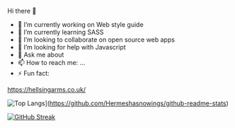  Hi there 👋

- 🔭 I’m currently working on Web style guide
- 🌱 I’m currently learning SASS
- 👯 I’m looking to collaborate on open source web apps
- 🤔 I’m looking for help with Javascript
- 💬 Ask me about 
- 📫 How to reach me: ...
- ⚡ Fun fact: 

https://hellsingarms.co.uk/

![Top Langs](https://github-readme-stats.vercel.app/api/top-langs/?username=anuraghazra&layout=compact)](https://github.com/Hermeshasnowings/github-readme-stats)

[![GitHub Streak](http://github-readme-streak-stats.herokuapp.com?user=Hermeshasnowings&theme=dark)](https://git.io/streak-stats)
